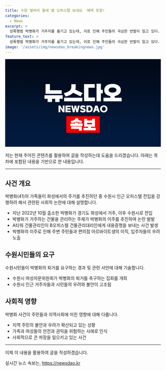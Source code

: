 ```yaml
---
title: 수원 발바리 월세 옆 오피스텔 보내요  혜택 포함!
categories:
  - News
excerpt: >
  성폭행범 박병화가 거주지를 옮기고 있는데, 이로 인해 주민들의 극심한 반발이 일고 있다. 박병화가 거주하는 A타워의 건물관리인이 옆건물에 박병화를 전입시키겠다는 내용증명을 보내고, 이에 대한 우려와 이의 표명이 나오고 있다. 이에 대한 관련된 건물의 여성 아르바이트생들이 일을 그만두고, 다른 주민들도 이사를 준비하고 있어 박병화 폭탄 돌리기가 이뤄지고 있는 상황이다. 박병화의 과거 성범죄로 인해 여성단체는 그의 퇴거를 촉구하는 집회를 열었다.
feature_text: >
  성폭행범 박병화가 거주지를 옮기고 있는데, 이로 인해 주민들의 극심한 반발이 일고 있다. 박병화가 거주하는 A타워의 건물관리인이 옆건물에 박병화를 전입시키겠다는 내용증명을 보내고, 이에 대한 우려와 이의 표명이 나오고 있다. 이에 대한 관련된 건물의 여성 아르바이트생들이 일을 그만두고, 다른 주민들도 이사를 준비하고 있어 박병화 폭탄 돌리기가 이뤄지고 있는 상황이다. 박병화의 과거 성범죄로 인해 여성단체는 그의 퇴거를 촉구하는 집회를 열었다.
image: '/assets/img/newsdao_breakingnews.jpg'
---
```


<p><img src="/assets/img/newsdao_breakingnews.jpg" alt="koreaapp 속보" /></p>

<p>저는 현재 주어진 콘텐츠를 활용하여 글을 작성하는데 도움을 드리겠습니다. 아래는 목차에 포함된 내용을 기반으로 한 내용입니다. </p>

<hr />

<h2 data-ke-size="size26">사건 개요</h2>

<p data-ke-size="size16">박병화(41)의 가족들이 화성에서의 주거를 추진하던 중 수원시 인근 오피스텔 전입을 강행하려 해서 관련된 사회적 논란에 대해 설명합니다.</p>

<ul>
<li>지난 2022년 10월 출소한 박병화가 경기도 화성에서 거주, 이후 수원시로 전입</li>
<li>박병화가 거주하는 건물을 관리하는 주체가 박병화의 이주를 추진하여 논란 발발</li>
<li>A타워 건물관리인이 B오피스텔 건물관리대리인에게 내용증명을 보내는 사건 발생</li>
<li>박병화의 이주로 인해 주변 주민들과 편의점 아르바이트생의 이직, 입주자들의 우려 노출</li>
</ul>

<h2 data-ke-size="size26">수원시민들의 요구</h2>

<p data-ke-size="size16">수원시민들이 박병화의 퇴거를 요구하는 경과 및 관련 사안에 대해 기술합니다.</p>

<ul>
<li>수원시 여성자문위원회가 박병화의 퇴거를 촉구하는 집회를 개최</li>
<li>수원시 인근 거주자들과 시민들의 우려와 불안이 고조됨</li>
</ul>

<h2 data-ke-size="size26">사회적 영향</h2>

<p data-ke-size="size16">박병화 사건이 주민들과 지역사회에 미친 영향에 대해 다룹니다.</p>

<ul>
<li>지역 주민의 불안과 우려가 확산되고 있는 상황</li>
<li>가족과 여성들의 안전과 권익을 위협하는 사례로 인식</li>
<li>사회적으로 큰 파장을 일으키고 있는 사건</li>
</ul>

<hr />

<p>이제 이 내용을 활용하여 글을 작성하겠습니다.</p>
실시간 뉴스 속보는, <a href="https://newsdao.kr" rel="dofollow">https://newsdao.kr</a>


